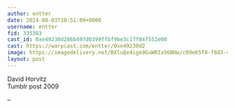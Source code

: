 ```yaml
---
author: entter
date: 2024-08-03T10:51:09+0000
username: entter
fid: 335383
cast_id: 0xe49230d286b497d0399ffbf9be3c17f847552e00
cast: https://warpcast.com/entter/0xe49230d2
image: https://imagedelivery.net/BXluQx4ige9GuW0Ia56BHw/c09e65f0-f8d3-4eb2-1e6a-4379ad67ff00/original
layout: post
---
```

David Horvitz   
Tumblr post 2009  
  
–  

<img src='https://imagedelivery.net/BXluQx4ige9GuW0Ia56BHw/c09e65f0-f8d3-4eb2-1e6a-4379ad67ff00/original' alt='' referrerpolicy='no-referrer'/>
